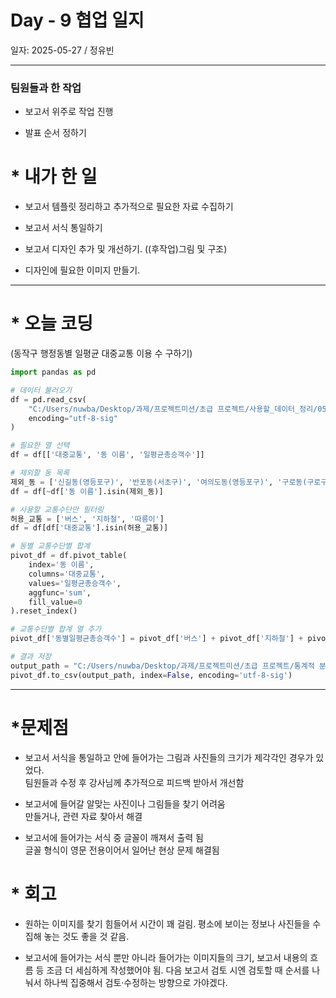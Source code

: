 # Day - 9 협업 일지

일자: 2025-05-27 / 정유빈

---

### 팀원들과 한 작업

- 보고서 위주로 작업 진행

- 발표 순서 정하기

# \* 내가 한 일

- 보고서 템플릿 정리하고 추가적으로 필요한 자료 수집하기

- 보고서 서식 통일하기

- 보고서 디자인 추가 및 개선하기. ((후작업)그림 및 구조)

- 디자인에 필요한 이미지 만들기.

---

# \* 오늘 코딩

(동작구 행정동별 일평균 대중교통 이용 수 구하기)

```python
import pandas as pd

# 데이터 불러오기
df = pd.read_csv(
    "C:/Users/nuwba/Desktop/과제/프로젝트미션/초급 프로젝트/사용할_데이터_정리/05_동작구_대중교통_좌표&정보.csv",
    encoding="utf-8-sig"
)

# 필요한 열 선택
df = df[['대중교통', '동 이름', '일평균총승객수']]

# 제외할 동 목록
제외_동 = ['신길동(영등포구)', '반포동(서초구)', '여의도동(영등포구)', '구로동(구로구)', '봉천동(관악구)']
df = df[~df['동 이름'].isin(제외_동)]

# 사용할 교통수단만 필터링
허용_교통 = ['버스', '지하철', '따릉이']
df = df[df['대중교통'].isin(허용_교통)]

# 동별 교통수단별 합계
pivot_df = df.pivot_table(
    index='동 이름',
    columns='대중교통',
    values='일평균총승객수',
    aggfunc='sum',
    fill_value=0
).reset_index()

# 교통수단별 합계 열 추가
pivot_df['동별일평균총승객수'] = pivot_df['버스'] + pivot_df['지하철'] + pivot_df['따릉이']

# 결과 저장
output_path = "C:/Users/nuwba/Desktop/과제/프로젝트미션/초급 프로젝트/통계적 분석/11_동작구_일일평균_버스,지하철,따릉이_이용_수_합계.csv"
pivot_df.to_csv(output_path, index=False, encoding='utf-8-sig')
```

---

# \*문제점

- 보고서 서식을 통일하고 안에 들어가는 그림과 사진들의 크기가 제각각인 경우가 있었다.  
  팀원들과 수정 후 강사님께 추가적으로 피드백 받아서 개선함

- 보고서에 들어갈 알맞는 사진이나 그림들을 찾기 어려움  
  만들거나, 관련 자료 찾아서 해결

- 보고서에 들어가는 서식 중 글꼴이 깨져서 출력 됨  
  글꼴 형식이 영문 전용이어서 일어난 현상 문제 해결됨

# \* 회고

- 원하는 이미지를 찾기 힘들어서 시간이 꽤 걸림.
  평소에 보이는 정보나 사진들을 수집해 놓는 것도 좋을 것 같음.

- 보고서에 들어가는 서식 뿐만 아니라 들어가는 이미지들의 크기, 보고서 내용의 흐름 등
  조금 더 세심하게 작성했어야 됨.
  다음 보고서 검토 시엔 검토할 때 순서를 나눠서 하나씩 집중해서 검토·수정하는 방향으로
  가야겠다.
